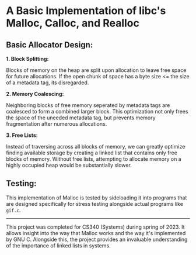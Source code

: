 # A Basic Implementation of libc's Malloc, Calloc, and Realloc

## Basic Allocator Design:

**1. Block Splitting:**

Blocks of memory on the heap are split upon allocation to leave free space for future allocations. If the open chunk of space has a byte size <= the size of a metadata tag, its disregarded.

**2. Memory Coalescing:**

Neighboring blocks of free memory seperated by metadata tags are coalesced to form a combined larger block. This optimization not only frees the space of the uneeded metadata tag, but prevents memory fragmentation after numerous allocations.

**3. Free Lists:**

Instead of traversing across all blocks of memory, we can greatly optimize finding available storage by creating a linked list that contains only free blocks of memory. Without free lists, attempting to allocate memory on a highly occupied heap would be substantially slower.
## Testing:

This implementation of Malloc is tested by sideloading it into programs that are designed specifically for stress testing alongside actual programs like ``gif.c``.

-----

This project was completed for CS340 (Systems) during spring of 2023. It allows insight into the way that Malloc works and the way it's implemented by GNU C. Alongside this, the project provides an invaluable understanding of the importance of linked lists in systems. 



